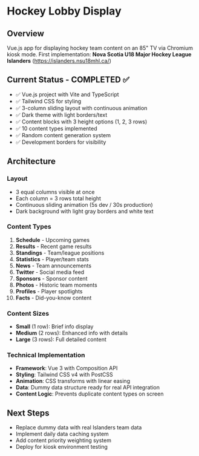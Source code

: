 # Hockey Lobby Display

## Overview
Vue.js app for displaying hockey team content on an 85" TV via Chromium kiosk mode.
First implementation: **Nova Scotia U18 Major Hockey League Islanders** (https://islanders.nsu18mhl.ca/)

## Current Status - COMPLETED ✅
- ✅ Vue.js project with Vite and TypeScript
- ✅ Tailwind CSS for styling  
- ✅ 3-column sliding layout with continuous animation
- ✅ Dark theme with light borders/text
- ✅ Content blocks with 3 height options (1, 2, 3 rows)
- ✅ 10 content types implemented
- ✅ Random content generation system
- ✅ Development borders for visibility

## Architecture

### Layout
- 3 equal columns visible at once
- Each column = 3 rows total height
- Continuous sliding animation (5s dev / 30s production)
- Dark background with light gray borders and white text

### Content Types
1. **Schedule** - Upcoming games
2. **Results** - Recent game results  
3. **Standings** - Team/league positions
4. **Statistics** - Player/team stats
5. **News** - Team announcements
6. **Twitter** - Social media feed
7. **Sponsors** - Sponsor content
8. **Photos** - Historic team moments
9. **Profiles** - Player spotlights
10. **Facts** - Did-you-know content

### Content Sizes
- **Small** (1 row): Brief info display
- **Medium** (2 rows): Enhanced info with details  
- **Large** (3 rows): Full detailed content

### Technical Implementation
- **Framework**: Vue 3 with Composition API
- **Styling**: Tailwind CSS v4 with PostCSS
- **Animation**: CSS transforms with linear easing
- **Data**: Dummy data structure ready for real API integration
- **Content Logic**: Prevents duplicate content types on screen

## Next Steps
- Replace dummy data with real Islanders team data
- Implement daily data caching system
- Add content priority weighting system
- Deploy for kiosk environment testing 
